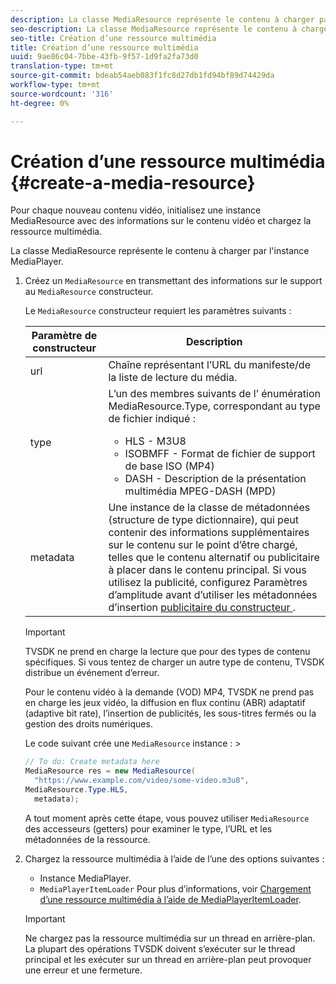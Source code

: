 ```yaml
---
description: La classe MediaResource représente le contenu à charger par l'instance MediaPlayer.
seo-description: La classe MediaResource représente le contenu à charger par l'instance MediaPlayer.
seo-title: Création d’une ressource multimédia
title: Création d’une ressource multimédia
uuid: 9ae86c04-7bbe-43fb-9f57-1d9fa2fa73d0
translation-type: tm+mt
source-git-commit: bdeab54aeb083f1fc8d27db1fd94bf89d74429da
workflow-type: tm+mt
source-wordcount: '316'
ht-degree: 0%

---
```



# Création d’une ressource multimédia {#create-a-media-resource}

Pour chaque nouveau contenu vidéo, initialisez une instance MediaResource avec des informations sur le contenu vidéo et chargez la ressource multimédia.

La classe MediaResource représente le contenu à charger par l&#39;instance MediaPlayer.

1. Créez un `MediaResource` en transmettant des informations sur le support au `MediaResource` constructeur.

   Le `MediaResource` constructeur requiert les paramètres suivants :

   <table id="table_22886D6770FB45E99D35D0B90E6CC302"> 
   <thead> 
   <tr> 
      <th colname="col1" class="entry"> Paramètre de constructeur </th> 
      <th colname="col2" class="entry"> Description </th> 
   </tr> 
   </thead>
   <tbody> 
   <tr> 
      <td colname="col1"> <span class="codeph"> url </span> </td> 
      <td colname="col2"> Chaîne représentant l’URL du manifeste/de la liste de lecture du média. </td> 
   </tr> 
   <tr> 
      <td colname="col1"> <span class="codeph"> type </span> </td> 
      <td colname="col2"> L’un des membres suivants de l’ <span class="codeph"> énumération </span> MediaResource.Type, correspondant au type de fichier indiqué : 
      <ul id="ul_C286ED3C31364B858A1C9AF3356E9282"> 
      <li id="li_25B24EF76D8849DE8764539F25E435FA"> <span class="codeph"> HLS </span> - M3U8 </li> 
      <li id="li_1344A41B434D49229E392F1AAF9ECA81"> <span class="codeph"> ISOBMFF </span> - Format de fichier de support de base ISO (MP4) </li> 
      <li id="li_92392073B7334916B06B16570C51AC91"> <span class="codeph"> DASH </span> - Description de la présentation multimédia MPEG-DASH (MPD) </li> 
      </ul> </td> 
   </tr> 
   <tr> 
      <td colname="col1"> <span class="codeph"> metadata </span> </td> 
      <td colname="col2"> Une instance de la <span class="codeph"> classe de </span> métadonnées (structure de type dictionnaire), qui peut contenir des informations supplémentaires sur le contenu sur le point d’être chargé, telles que le contenu alternatif ou publicitaire à placer dans le contenu principal. Si vous utilisez la publicité, configurez <span class="codeph"> Paramètres d’amplitude </span> avant d’utiliser les métadonnées d’insertion <a href="/help/programming/tvsdk-3x-android-prog/android-3x-advertising/ad-insertion/ad-insertion-metadata/android-3x-ad-insertion-metadata.md"> publicitaire du constructeur </a>. </td> 
   </tr> 
   </tbody> 
   </table>

   >[!IMPORTANT]
   >
   >TVSDK ne prend en charge la lecture que pour des types de contenu spécifiques. Si vous tentez de charger un autre type de contenu, TVSDK distribue un événement d’erreur.
   >
   >Pour le contenu vidéo à la demande (VOD) MP4, TVSDK ne prend pas en charge les jeux vidéo, la diffusion en flux continu (ABR) adaptatif (adaptive bit rate), l’insertion de publicités, les sous-titres fermés ou la gestion des droits numériques.

   Le code suivant crée une `MediaResource` instance :        >

   ```java
   // To do: Create metadata here 
   MediaResource res = new MediaResource( 
     "https://www.example.com/video/some-video.m3u8",  
   MediaResource.Type.HLS, 
     metadata); 
   ```

   A tout moment après cette étape, vous pouvez utiliser `MediaResource` des accesseurs (getters) pour examiner le type, l’URL et les métadonnées de la ressource.

1. Chargez la ressource multimédia à l’aide de l’une des options suivantes :

   * Instance MediaPlayer.
   * `MediaPlayerItemLoader` Pour plus d’informations, voir [Chargement d’une ressource multimédia à l’aide de MediaPlayerItemLoader](../../../tvsdk-3x-android-prog/android-3x-content-playback-options-android2/mediaplayer-initialize-for-video/android-3x-media-resource-mediaplayeritemloader.md).

   >[!IMPORTANT]
   >
   >Ne chargez pas la ressource multimédia sur un thread en arrière-plan. La plupart des opérations TVSDK doivent s’exécuter sur le thread principal et les exécuter sur un thread en arrière-plan peut provoquer une erreur et une fermeture.
